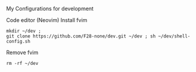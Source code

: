 My Configurations for development

Code editor (Neovim)
Install fvim
```
mkdir ~/dev ;
git clone https://github.com/F28-none/dev.git ~/dev ; sh ~/dev/shell-config.sh
```
Remove fvim
```
rm -rf ~/dev
```
